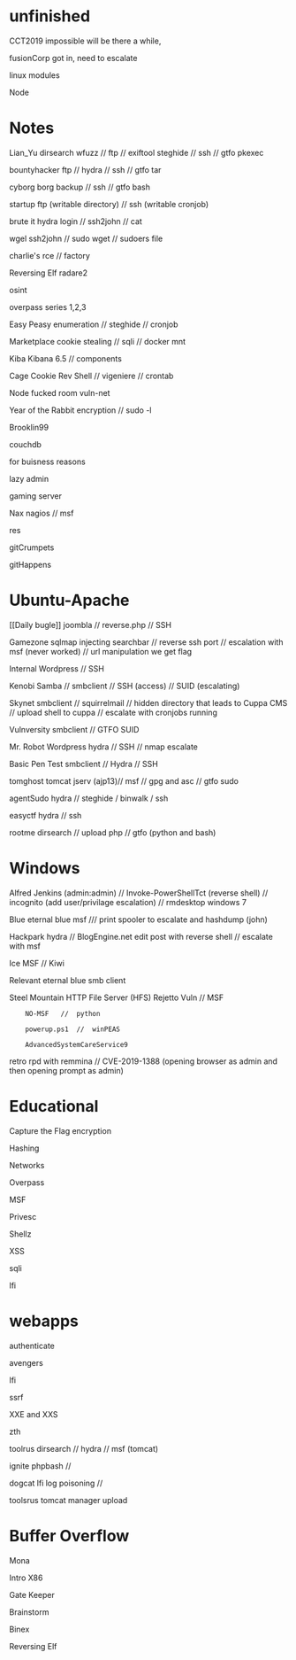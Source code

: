 # unfinished

CCT2019		impossible will be there a while, 

fusionCorp	got in, need to escalate

linux modules

Node

# Notes

Lian_Yu		dirsearch wfuzz // ftp // exiftool steghide // ssh // gtfo pkexec

bountyhacker	ftp // hydra // ssh // gtfo tar

cyborg		borg backup // ssh // gtfo bash

startup		ftp (writable directory) // ssh (writable cronjob)

brute it	hydra login // ssh2john // cat 
 
wgel		ssh2john // sudo wget // sudoers file

charlie's	rce // 
factory

Reversing Elf	radare2  

osint

overpass series 1,2,3

Easy Peasy    enumeration // steghide  // cronjob

Marketplace   cookie stealing // sqli // docker mnt

Kiba  				Kibana 6.5   //  components

Cage	Cookie Rev Shell // vigeniere // crontab

Node	fucked room vuln-net

Year of the Rabbit	encryption // sudo -l

Brooklin99	

couchdb

for buisness reasons

lazy admin

gaming server

Nax		nagios  // msf

res

gitCrumpets

gitHappens


# Ubuntu-Apache


[[Daily bugle]] 	joombla  //  reverse.php  //  SSH  

Gamezone 	sqlmap injecting searchbar  // reverse ssh port // escalation with msf (never worked) // url manipulation we get flag 

Internal	Wordpress  // SSH 

Kenobi		Samba  // smbclient  //  SSH  (access)  //   SUID (escalating)

Skynet		smbclient // squirrelmail  //  hidden directory that leads to Cuppa CMS  //  upload shell to cuppa // escalate with cronjobs running

Vulnversity	smbclient //   GTFO SUID 

Mr. Robot	Wordpress hydra // SSH  // nmap escalate

Basic Pen Test	smbclient // Hydra // SSH

tomghost	tomcat jserv (ajp13)// msf // gpg and asc // gtfo sudo

agentSudo	hydra // steghide / binwalk / ssh

easyctf		hydra // ssh 

rootme		dirsearch // upload php // gtfo  (python and bash)



# Windows


Alfred		Jenkins (admin:admin) // Invoke-PowerShellTct (reverse shell) // incognito (add user/privilage escalation) //  			rmdesktop windows 7

Blue		eternal blue  msf  ///  print spooler to escalate and hashdump (john) 

Hackpark	hydra // BlogEngine.net edit post with reverse shell //  escalate with msf 

Ice		MSF // Kiwi  

Relevant	eternal blue  smb client

Steel Mountain	HTTP File Server (HFS)  Rejetto Vuln  //  MSF

		NO-MSF   //  python 

		powerup.ps1  //  winPEAS 

		AdvancedSystemCareService9


retro		rpd with remmina //  CVE-2019-1388  (opening browser as admin and then opening prompt as admin)  







# Educational




Capture the Flag 		encryption 

Hashing

Networks

Overpass

MSF

Privesc

Shellz

XSS

sqli

lfi








# webapps

authenticate

avengers

lfi

ssrf

XXE and XXS

zth

toolrus		dirsearch // hydra // msf (tomcat)

ignite		phpbash // 

dogcat 		lfi  log poisoning // 

toolsrus	tomcat manager upload 

# Buffer Overflow

Mona

Intro X86

Gate Keeper

Brainstorm

Binex

Reversing Elf

